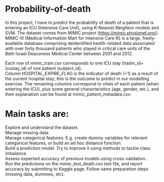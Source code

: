 # Probability-of-death
In this project, I have to predict the probability of death of a patient that is entering an ICU (Intensive Care Unit), using K-Nearest Neighbor models and SVM.
The dataset comes from MIMIC project (https://mimic.physionet.org/). MIMIC-III (Medical Information Mart for Intensive Care III) is a large, freely-available database comprising deidentified health-related data associated with over forty thousand patients who stayed in critical care units of the Beth Israel Deaconess Medical Center between 2001 and 2012.

Each row of mimic_train.csv corresponds to one ICU stay (hadm_id+ icustay_id) of one patient (subject_id). <br>
Column HOSPITAL_EXPIRE_FLAG is the indicator of death (=1) as a result of the current hospital stay; this is the outcome to predict in our modelling exercise. The remaining columns correspond to vitals of each patient (when entering the ICU), plus some general characteristics (age, gender, etc.), and their explanation can be found at mimic_patient_metadata.csv.
# Main tasks are:
Explore and understand the dataset.<br>
Manage missing data.<br>
Manage categorical features. E.g. create dummy variables for relevant categorical features, or build an ad hoc distance function.<br>
Build a prediction model. Try to improve it using methods to tackle class imbalance.<br>
Assess expected accuracy of previous models using cross-validation.<br>
Run the predictions on the mimic_test_death.csv test file, and report accuracy by submitting to Kaggle page. Follow same preparation steps (missing data, dummies, etc).<br>
